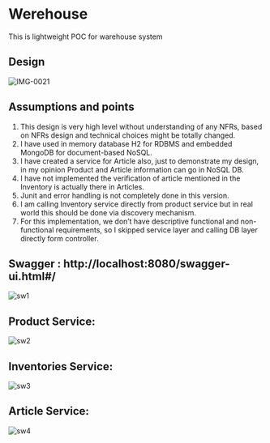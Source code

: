 # Werehouse
This is lightweight POC for warehouse system

## Design

![IMG-0021](https://user-images.githubusercontent.com/55003223/158689852-c46f838e-aacc-4417-aa28-7013e74233b2.jpg)


## Assumptions and points

1. This design is very high level without understanding of any NFRs, based on NFRs design and technical choices might be totally changed.
2. I have used in memory database H2 for RDBMS and embedded MongoDB for document-based NoSQL.
3. I have created a service for Article also, just to demonstrate my design, in my opinion Product and Article information can go in NoSQL DB.
4. I have not implemented the verification of article mentioned in the Inventory is actually there in Articles.
5. Junit and error handling is not completely done in this version.
6. I am calling Inventory service directly from product service but in real world this should be done via discovery mechanism.
7. For this implementation, we don’t have descriptive functional and non-functional requirements, so I skipped service layer and calling DB layer directly form controller.

## Swagger : http://localhost:8080/swagger-ui.html#/

![sw1](https://user-images.githubusercontent.com/55003223/158690046-f87f5b77-fa56-4bae-bb4e-ef3efec046fd.PNG)

## Product Service:

![sw2](https://user-images.githubusercontent.com/55003223/158690196-22dd7a4b-939d-4683-bbe8-b3a1dbbd5f8e.PNG)

## Inventories Service:

![sw3](https://user-images.githubusercontent.com/55003223/158690333-f6bf6fee-3f3e-45cb-954a-28d7f5683e89.PNG)

## Article Service:

![sw4](https://user-images.githubusercontent.com/55003223/158690555-c024c3c0-4886-404f-a12b-87632aded5eb.PNG)
